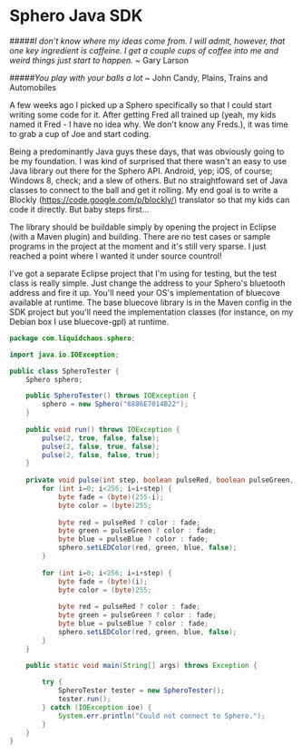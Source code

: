 # Sphero Java SDK

#####*I don’t know where my ideas come from. I will admit, however, that one key ingredient is caffeine. I get a couple cups of coffee into me and weird things just start to happen.* ~ Gary Larson

#####*You play with your balls a lot* ~ John Candy, Plains, Trains and Automobiles

A few weeks ago I picked up a Sphero specifically so that I could start writing some code for it.  After getting Fred all trained up (yeah, my kids named it Fred - I have no idea why.  We don't know any Freds.), it was time to grab a cup of Joe and start coding.

Being a predominantly Java guys these days, that was obviously going to be my foundation.  I was kind of surprised that there wasn't an easy to use Java library out there for the Sphero API.  Android, yep; iOS, of course; Windows 8, check; and a slew of others.  But no straightfoward set of Java classes to connect to the ball and get it rolling.  My end goal is to write a Blockly (https://code.google.com/p/blockly/) translator so that my kids can code it directly.  But baby steps first...

The library should be buildable simply by opening the project in Eclipse (with a Maven plugin) and building.  There are no test cases or sample programs in the project at the moment and it's still very sparse.  I just reached a point where I wanted it under source countrol!

I've got a separate Eclipse project that I'm using for testing, but the test class is really simple.  Just change the address to your Sphero's bluetooth address and fire it up.  You'll need your OS's implementation of bluecove available at runtime.  The base bluecove library is in the Maven config in the SDK project but you'll need the implementation classes (for instance, on my Debian box I use bluecove-gpl) at runtime.

```java
package com.liquidchaos.sphero;

import java.io.IOException;

public class SpheroTester {
	Sphero sphero;

	public SpheroTester() throws IOException {
		sphero = new Sphero("6886E7014B22");
	}
	
	public void run() throws IOException {
		pulse(2, true, false, false);
		pulse(2, false, true, false);
		pulse(2, false, false, true);
	}
	
	private void pulse(int step, boolean pulseRed, boolean pulseGreen, boolean pulseBlue) throws IOException {
		for (int i=0; i<256; i=i+step) {
			byte fade = (byte)(255-i);
			byte color = (byte)255;
			
			byte red = pulseRed ? color : fade;
			byte green = pulseGreen ? color : fade;
			byte blue = pulseBlue ? color : fade;
			sphero.setLEDColor(red, green, blue, false);
		}
		
		for (int i=0; i<256; i=i+step) {
			byte fade = (byte)(i);
			byte color = (byte)255;
			
			byte red = pulseRed ? color : fade;
			byte green = pulseGreen ? color : fade;
			byte blue = pulseBlue ? color : fade;
			sphero.setLEDColor(red, green, blue, false);
		}
	}

	public static void main(String[] args) throws Exception {
		
		try {
			SpheroTester tester = new SpheroTester();
			tester.run();
		} catch (IOException ioe) {
			System.err.println("Could not connect to Sphero.");
		}
	}
}
```
